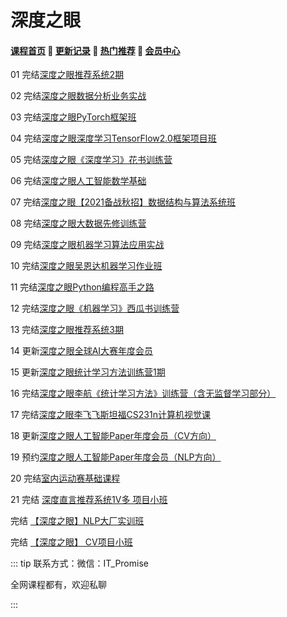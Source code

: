 # 深度之眼

#### [**课程首页**](../../README.md) 💖 [**更新记录**](./gxjl-2023.md) 💖 [**热门推荐**](./rmtj.md) 💖 [**会员中心**](./vip.md)

01 完结[深度之眼推荐系统2期](https://ai.deepshare.net/detail/p_604b8e1de4b07f4194ff3e55/5)

02 完结[深度之眼数据分析业务实战](https://ai.deepshare.net/detail/p_5fa3c9dbe4b0e81f36ccf482/5)

03 完结[深度之眼PyTorch框架班](https://ai.deepshare.net/detail/p_5df0ad9a09d37_qYqVmt85/6)

04 完结[深度之眼深度学习TensorFlow2.0框架项目班](https://ai.deepshare.net/detail/p_5ea6cc694be35_obn2mhja/6)

05 完结[深度之眼《深度学习》花书训练营](https://ai.deepshare.net/detail/p_5d72442b5f162_hKJypuaW/6)

06 完结[深度之眼人工智能数学基础](https://ai.deepshare.net/detail/p_5f488015e4b0477ccba76c47/6)

07 完结[深度之眼【2021备战秋招】数据结构与算法系统班](https://ai.deepshare.net/detail/p_6070524fe4b0d4eb039005a5/8)

08 完结[深度之眼大数据先修训练营](https://ai.deepshare.net/detail/p_5f585abee4b0c55103751208/6)

09 完结[深度之眼机器学习算法应用实战](https://ai.deepshare.net/detail/p_5e12aa8734510_IpNUGv5w/6)

10 完结[深度之眼吴恩达机器学习作业班](https://ai.deepshare.net/detail/i_5f6c23dde4b0d59c87b7f4b6/1)

11 完结[深度之眼Python编程高手之路](https://ai.deepshare.net/detail/p_5d2ffe5f434de_sMb0OxNQ/6)

12 完结[深度之眼《机器学习》西瓜书训练营](https://ai.deepshare.net/detail/p_5e8e9e760cb37_BPB5b3gI/6)

13 完结[深度之眼推荐系统3期](https://ai.deepshare.net/detail/p_604b8e1de4b07f4194ff3e55/5)

14 更新[深度之眼全球AI大赛年度会员](https://ai.deepshare.net/detail/p_5ea01c6b6e534_zTeoPkAO/5)

15 更新[深度之眼统计学习方法训练营1期](https://ai.deepshare.net/detail/p_619b93d0e4b07ededa9fcca0/5)

16 完结[深度之眼李航《统计学习方法》训练营（含无监督学习部分）](https://ai.deepshare.net/detail/p_5e3ccc2937a30_YeCUNZHT/6)

17 完结[深度之眼李飞飞斯坦福CS231n计算机视觉课](https://ai.deepshare.net/detail/p_5dc3c44508cde_w9LwI7jA/6)

18 更新[深度之眼人工智能Paper年度会员（CV方向）](https://ai.deepshare.net/detail/p_5d552aea89dd9_CWCmRNUu/5)

19 预约[深度之眼人工智能Paper年度会员（NLP方向）](https://ai.deepshare.net/detail/p_5d5529ce477d5_gjTtDfAH/5)

20 完结[室内运动赛基础课程](https://ai.deepshare.net/detail/p_60d46402e4b0017651a82f5f/6)

21 完结 [深度直言推荐系统1V多 项目小班](https://appuaaoe86p4947.h5.xiaoeknow.com/v1/goods/goods_detail/p_63147fb8e4b050af23b25d46?type=3)

完结 [【深度之眼】NLP大厂实训班](https://h5.deepshare.net/class/detail/119)

完结 [【深度之眼】 CV项目小班](https://h5.deepshare.net/class/detail/118)



::: tip
联系方式：微信：IT_Promise

全网课程都有，欢迎私聊

 

:::
